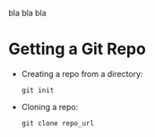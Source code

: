 bla bla bla


# Getting a Git Repo

-   Creating a repo from a directory:
    
        git init
-   Cloning a repo:
    
        git clone repo_url
